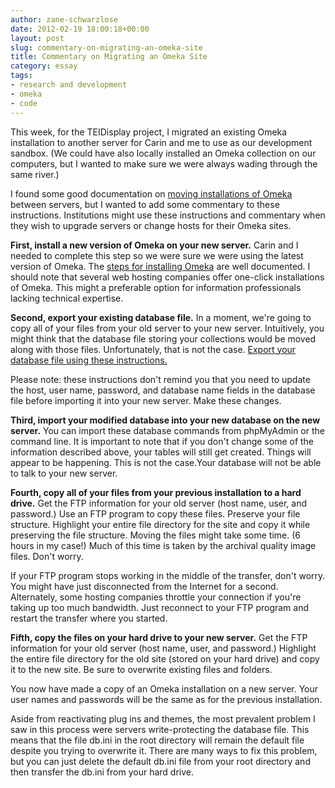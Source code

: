 ```yaml
---
author: zane-schwarzlose
date: 2012-02-19 18:00:18+00:00
layout: post
slug: commentary-on-migrating-an-omeka-site
title: Commentary on Migrating an Omeka Site
category: essay
tags:
- research and development
- omeka
- code
---
```


This week, for the TEIDisplay project, I migrated an existing Omeka installation to another server for Carin and me to use as our development sandbox. (We could have also locally installed an Omeka collection on our computers, but I wanted to make sure we were always wading through the same river.)

I found some good documentation on [moving installations of Omeka](http://omeka.org/codex/Moving_to_Another_Server) between servers, but I wanted to add some commentary to these instructions. Institutions might use these instructions and commentary when they wish to upgrade servers or change hosts for their Omeka sites.

**First, install a new version of Omeka on your new server.**
Carin and I needed to complete this step so we were sure we were using the latest version of Omeka. The [steps for installing Omeka](http://omeka.org/codex/Installation) are well documented. I should note that several web hosting companies offer one-click installations of Omeka. This might a preferable option for information professionals lacking technical expertise.

**Second, export your existing database file.**
In a moment, we're going to copy all of your files from your old server to your new server. Intuitively, you might think that the database file storing your collections would be moved along with those files. Unfortunately, that is not the case. [Export your database file using these instructions.](http://omeka.org/codex/Backing_up_an_Omeka_Database)

Please note: these instructions don't remind you that you need to update the host, user name, password, and database name fields in the database file before importing it into your new server. Make these changes.

**Third, import your modified database into your new database on the new server.**
You can import these database commands from phpMyAdmin or the command line. It is important to note that if you don't change some of the information described above, your tables will still get created. Things will appear to be happening. This is not the case.Your database will not be able to talk to your new server.

**Fourth, copy all of your files from your previous installation to a hard drive.**
Get the FTP information for your old server (host name, user, and password.) Use an FTP program to copy these files. Preserve your file structure. Highlight your entire file directory for the site and copy it while preserving the file structure. Moving the files might take some time. (6 hours in my case!) Much of this time is taken by the archival quality image files. Don't worry.

If your FTP program stops working in the middle of the transfer, don't worry. You might have just disconnected from the Internet for a second. Alternately, some hosting companies throttle your connection if you're taking up too much bandwidth. Just reconnect to your FTP program and restart the transfer where you started.

**Fifth, copy the files on your hard drive to your new server.**
Get the FTP information for your old server (host name, user, and password.) Highlight the entire file directory for the old site (stored on your hard drive) and copy it to the new site. Be sure to overwrite existing files and folders.

You now have made a copy of an Omeka installation on a new server. Your user names and passwords will be the same as for the previous installation.

Aside from reactivating plug ins and themes, the most prevalent problem I saw in this process were servers write-protecting the database file. This means that the file db.ini in the root directory will remain the default file despite you trying to overwrite it. There are many ways to fix this problem, but you can just delete the default db.ini file from your root directory and then transfer the db.ini from your hard drive.
